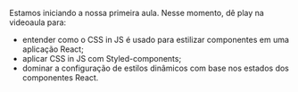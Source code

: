 Estamos iniciando a nossa primeira aula. Nesse momento, dê play na videoaula para: 

- entender como o CSS in JS é usado para estilizar componentes em uma aplicação React;
- aplicar CSS in JS com Styled-components;
- dominar a configuração de estilos dinâmicos com base nos estados dos componentes React.